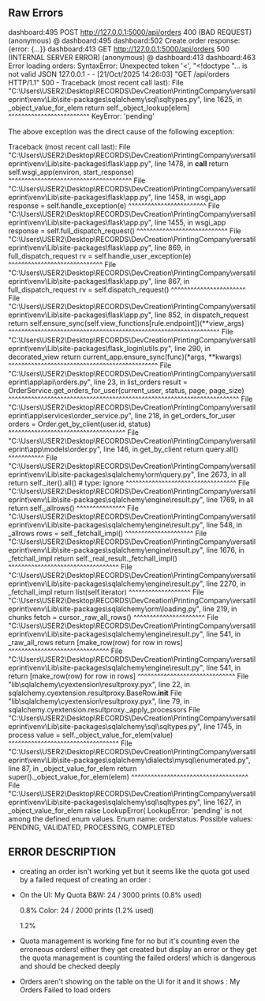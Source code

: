 ## Raw Errors
dashboard:495 
 POST http://127.0.0.1:5000/api/orders 400 (BAD REQUEST)
(anonymous)	@	dashboard:495
dashboard:502 Create order response: 
{error: {…}}
dashboard:413  GET http://127.0.0.1:5000/api/orders 500 (INTERNAL SERVER ERROR)
(anonymous) @ dashboard:413
dashboard:463 Error loading orders: SyntaxError: Unexpected token '<', "<!doctype "... is not valid JSON
127.0.0.1 - - [21/Oct/2025 14:26:03] "GET /api/orders HTTP/1.1" 500 -
Traceback (most recent call last):
  File "C:\Users\USER2\Desktop\RECORDS\DevCreation\PrintingCompany\versatileprint\venv\Lib\site-packages\sqlalchemy\sql\sqltypes.py", line 1625, in _object_value_for_elem
    return self._object_lookup[elem]
           ^^^^^^^^^^^^^^^^^^^^^^^^^
KeyError: 'pending'

The above exception was the direct cause of the following exception:

Traceback (most recent call last):
  File "C:\Users\USER2\Desktop\RECORDS\DevCreation\PrintingCompany\versatileprint\venv\Lib\site-packages\flask\app.py", line 1478, in __call__ 
    return self.wsgi_app(environ, start_response)
           ^^^^^^^^^^^^^^^^^^^^^^^^^^^^^^^^^^^^^^
  File "C:\Users\USER2\Desktop\RECORDS\DevCreation\PrintingCompany\versatileprint\venv\Lib\site-packages\flask\app.py", line 1458, in wsgi_app 
    response = self.handle_exception(e)
               ^^^^^^^^^^^^^^^^^^^^^^^^
  File "C:\Users\USER2\Desktop\RECORDS\DevCreation\PrintingCompany\versatileprint\venv\Lib\site-packages\flask\app.py", line 1455, in wsgi_app 
    response = self.full_dispatch_request()
               ^^^^^^^^^^^^^^^^^^^^^^^^^^^^
  File "C:\Users\USER2\Desktop\RECORDS\DevCreation\PrintingCompany\versatileprint\venv\Lib\site-packages\flask\app.py", line 869, in full_dispatch_request
    rv = self.handle_user_exception(e)
         ^^^^^^^^^^^^^^^^^^^^^^^^^^^^^
  File "C:\Users\USER2\Desktop\RECORDS\DevCreation\PrintingCompany\versatileprint\venv\Lib\site-packages\flask\app.py", line 867, in full_dispatch_request
    rv = self.dispatch_request()
         ^^^^^^^^^^^^^^^^^^^^^^^
  File "C:\Users\USER2\Desktop\RECORDS\DevCreation\PrintingCompany\versatileprint\venv\Lib\site-packages\flask\app.py", line 852, in dispatch_request
    return self.ensure_sync(self.view_functions[rule.endpoint])(**view_args)
           ^^^^^^^^^^^^^^^^^^^^^^^^^^^^^^^^^^^^^^^^^^^^^^^^^^^^^^^^^^^^^^^^^
  File "C:\Users\USER2\Desktop\RECORDS\DevCreation\PrintingCompany\versatileprint\venv\Lib\site-packages\flask_login\utils.py", line 290, in decorated_view
    return current_app.ensure_sync(func)(*args, **kwargs)
           ^^^^^^^^^^^^^^^^^^^^^^^^^^^^^^^^^^^^^^^^^^^^^^
  File "C:\Users\USER2\Desktop\RECORDS\DevCreation\PrintingCompany\versatileprint\app\api\orders.py", line 23, in list_orders
    result = OrderService.get_orders_for_user(current_user, status, page, page_size)
             ^^^^^^^^^^^^^^^^^^^^^^^^^^^^^^^^^^^^^^^^^^^^^^^^^^^^^^^^^^^^^^^^^^^^^^^
  File "C:\Users\USER2\Desktop\RECORDS\DevCreation\PrintingCompany\versatileprint\app\services\order_service.py", line 218, in get_orders_for_user
    orders = Order.get_by_client(user.id, status)
             ^^^^^^^^^^^^^^^^^^^^^^^^^^^^^^^^^^^^
  File "C:\Users\USER2\Desktop\RECORDS\DevCreation\PrintingCompany\versatileprint\app\models\order.py", line 146, in get_by_client
    return query.all()
           ^^^^^^^^^^^
  File "C:\Users\USER2\Desktop\RECORDS\DevCreation\PrintingCompany\versatileprint\venv\Lib\site-packages\sqlalchemy\orm\query.py", line 2673, in all
    return self._iter().all()  # type: ignore
           ^^^^^^^^^^^^^^^^^^^^^^^^^^^^^^^^^^
  File "C:\Users\USER2\Desktop\RECORDS\DevCreation\PrintingCompany\versatileprint\venv\Lib\site-packages\sqlalchemy\engine\result.py", line 1769, in all
    return self._allrows()
           ^^^^^^^^^^^^^^^
  File "C:\Users\USER2\Desktop\RECORDS\DevCreation\PrintingCompany\versatileprint\venv\Lib\site-packages\sqlalchemy\engine\result.py", line 548, in _allrows
    rows = self._fetchall_impl()
           ^^^^^^^^^^^^^^^^^^^^^
  File "C:\Users\USER2\Desktop\RECORDS\DevCreation\PrintingCompany\versatileprint\venv\Lib\site-packages\sqlalchemy\engine\result.py", line 1676, in _fetchall_impl
    return self._real_result._fetchall_impl()
           ^^^^^^^^^^^^^^^^^^^^^^^^^^^^^^^^^^
  File "C:\Users\USER2\Desktop\RECORDS\DevCreation\PrintingCompany\versatileprint\venv\Lib\site-packages\sqlalchemy\engine\result.py", line 2270, in _fetchall_impl
    return list(self.iterator)
           ^^^^^^^^^^^^^^^^^^^
  File "C:\Users\USER2\Desktop\RECORDS\DevCreation\PrintingCompany\versatileprint\venv\Lib\site-packages\sqlalchemy\orm\loading.py", line 219, in chunks
    fetch = cursor._raw_all_rows()
            ^^^^^^^^^^^^^^^^^^^^^^
  File "C:\Users\USER2\Desktop\RECORDS\DevCreation\PrintingCompany\versatileprint\venv\Lib\site-packages\sqlalchemy\engine\result.py", line 541, in _raw_all_rows
    return [make_row(row) for row in rows]
           ^^^^^^^^^^^^^^^^^^^^^^^^^^^^^^^
  File "C:\Users\USER2\Desktop\RECORDS\DevCreation\PrintingCompany\versatileprint\venv\Lib\site-packages\sqlalchemy\engine\result.py", line 541, in <listcomp>
    return [make_row(row) for row in rows]
            ^^^^^^^^^^^^^^^^^^^^^^^^^^^^^^
  File "lib\\sqlalchemy\\cyextension\\resultproxy.pyx", line 22, in sqlalchemy.cyextension.resultproxy.BaseRow.__init__
  File "lib\\sqlalchemy\\cyextension\\resultproxy.pyx", line 79, in sqlalchemy.cyextension.resultproxy._apply_processors
  File "C:\Users\USER2\Desktop\RECORDS\DevCreation\PrintingCompany\versatileprint\venv\Lib\site-packages\sqlalchemy\sql\sqltypes.py", line 1745, in process
    value = self._object_value_for_elem(value)
            ^^^^^^^^^^^^^^^^^^^^^^^^^^^^^^^^^^
  File "C:\Users\USER2\Desktop\RECORDS\DevCreation\PrintingCompany\versatileprint\venv\Lib\site-packages\sqlalchemy\dialects\mysql\enumerated.py", line 87, in _object_value_for_elem
    return super()._object_value_for_elem(elem)
           ^^^^^^^^^^^^^^^^^^^^^^^^^^^^^^^^^^^^
  File "C:\Users\USER2\Desktop\RECORDS\DevCreation\PrintingCompany\versatileprint\venv\Lib\site-packages\sqlalchemy\sql\sqltypes.py", line 1627, in _object_value_for_elem
    raise LookupError(
LookupError: 'pending' is not among the defined enum values. Enum name: orderstatus. Possible values: PENDING, VALIDATED, PROCESSING, COMPLETED


## ERROR DESCRIPTION
- creating an order isn't working yet but it seems like the quota got used by a failed request of creating an order :
- On the UI: 
    My Quota
    B&W: 24 / 3000 prints (0.8% used)

    0.8%
    Color: 24 / 2000 prints (1.2% used)

    1.2%
- Quota management is working fine for no but it's counting even the erroneous orders! either they get created but display an error or they get the quota management is counting the failed orders! which is dangerous and should be checked deeply
- Orders aren't showing on the table on the Ui for it and it shows : 
        My Orders
    Failed to load orders


